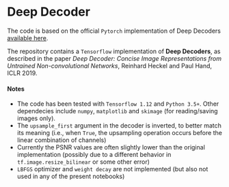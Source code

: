 # Deep Decoder
The code is based on the official `Pytorch` implementation of Deep Decoders [available here](https://github.com/reinhardh/supplement_deep_decoder).

The repository contains a `Tensorflow` implementation of **Deep Decoders**, as described in the paper *Deep Decoder: Concise Image Representations from Untrained Non-convolutional Networks*, Reinhard Heckel and Paul Hand, ICLR 2019. 

#### Notes 
  * The code has been tested with `Tensorflow 1.12` and `Python 3.5+`. Other dependecies include `numpy`, `matplotlib` and `skimage` (for reading/saving images only). 
  * The `upsample_first` argument in the decoder is inverted, to better match its meaning (i.e., when `True`, the upsampling operation occurs before the linear combination of channels)
  * Currently the PSNR values are often slightly lower than the original implementation  (possibly due to a different behavior in `tf.image.resize_bilinear` or some other error)
  * `LBFGS` optimizer and `weight decay` are not implemented (but also not used in any of the present notebooks)